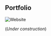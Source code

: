 ## Portfolio
![Website](https://img.shields.io/website/https/shavitborisov.github.io.svg?up_message=online)

(_Under construction_)
